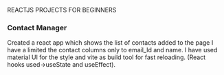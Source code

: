 REACTJS PROJECTS FOR BEGINNERS

### Contact Manager
  Created a react app which shows the list of contacts added to the page I have a limited the contact columns only to email_Id and name.
  I have used material UI for the style and vite as build tool for fast reloading.
  (React hooks used->useState and useEffect).